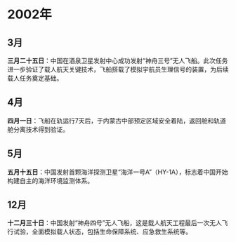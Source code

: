 # 2002年
## 3月
**三月二十五日**：中国在酒泉卫星发射中心成功发射“神舟三号”无人飞船。此次任务进一步验证了载人航天关键技术，飞船搭载了模拟宇航员生理信号的装置，为后续载人任务奠定基础。

## 4月
**四月一日**：飞船在轨运行7天后，于内蒙古中部预定区域安全着陆，返回舱和轨道舱分离技术得到验证。

## 5月
**五月十五日**：中国发射首颗海洋探测卫星“海洋一号A”（HY-1A），标志着中国开始构建自主的海洋环境监测体系。

## 12月
**十二月三十日**：中国发射“神舟四号”无人飞船，这是载人航天工程最后一次无人飞行试验，全面模拟载人状态，包括生命保障系统、应急救生系统等。
